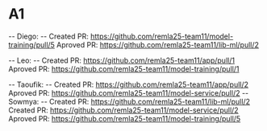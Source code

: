 # A1
-- Diego: --
Created PR: https://github.com/remla25-team11/model-training/pull/5
Aproved PR: https://github.com/remla25-team11/lib-ml/pull/2

-- Leo: --
Created PR: https://github.com/remla25-team11/app/pull/1
Aproved PR: https://github.com/remla25-team11/model-training/pull/1

-- Taoufik: --
Created PR: https://github.com/remla25-team11/app/pull/2
Aproved PR: https://github.com/remla25-team11/model-service/pull/2
-- Sowmya: --
Created PR: https://github.com/remla25-team11/lib-ml/pull/2
Created PR: https://github.com/remla25-team11/model-service/pull/2
Aproved PR: https://github.com/remla25-team11/model-training/pull/5
